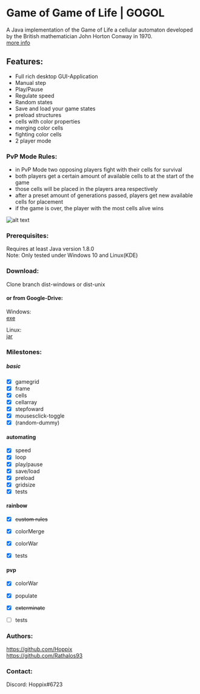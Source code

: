 
# Game of Game of Life | GOGOL

A Java implementation of the Game of Life a cellular automaton developed by the British mathematician John Horton Conway in 1970. <br />
[more info](https://en.wikipedia.org/wiki/Conway%27s_Game_of_Life)

## Features:
- Full rich desktop GUI-Application
- Manual step
- Play/Pause
- Regulate speed
- Random states
- Save and load your game states
- preload structures
- cells with color properties
- merging color cells
- fighting color cells
- 2 player mode

### PvP Mode Rules:
- in PvP Mode two opposing players fight with their cells for survival
- both players get a certain amount of available cells to at the start of the game
- those cells will be placed in the players area respectively
- after a preset amount of generations passed, players get new available cells for placement
- if the game is over, the player with the most cells alive wins

![alt text](http://puu.sh/wvIGl/268bbd9110.png)

### Prerequisites:

Requires at least Java version 1.8.0 <br />
Note: Only tested under Windows 10 and Linux(KDE)

### Download:
Clone branch dist-windows or dist-unix

#### or from Google-Drive:
Windows: <br />
[exe](https://drive.google.com/open?id=0B7TZSRGMgnU6RkNUc2tvQjZUNzQ)

Linux: <br />
[jar](https://drive.google.com/open?id=0B7TZSRGMgnU6cHBYMkc5TlhJSXc)

### Milestones:

##### basic
- [x]	gamegrid 
- [x]	frame 
- [x]	cells
- [x]	cellarray
- [x]	stepfoward 
- [x]	mousesclick-toggle 
- [x]	(random-dummy)  
	
#### automating
- [x]	speed 
- [x]	loop 
- [x]	play/pause 
- [x]	save/load 
- [x]	preload 
- [x]	gridsize 
- [x]	tests 
	
#### rainbow
- [x]	~~custom rules~~
- [x]	colorMerge 
- [x]	colorWar 
- [x]	tests 

	
#### pvp
- [x]	colorWar
- [x]	populate
- [x]	~~exterminate~~
- [ ]	tests


### Authors:
https://github.com/Hoppix <br />
https://github.com/Rathalos93 <br />

### Contact:
Discord: Hoppix#6723
